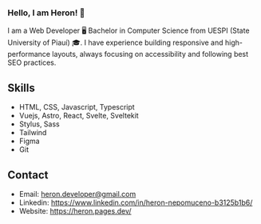 ### Hello, I am Heron! 👋

I am a Web Developer 🖥️ Bachelor in Computer Science from UESPI (State University of Piauí) 🎓. I have experience building responsive and high-performance layouts, always focusing on accessibility and following best SEO practices.

## Skills

- HTML, CSS, Javascript, Typescript
- Vuejs, Astro, React, Svelte, Sveltekit
- Stylus, Sass
- Tailwind
- Figma
- Git

## Contact

- Email: heron.developer@gmail.com
- Linkedin: https://www.linkedin.com/in/heron-nepomuceno-b3125b1b6/
- Website: https://heron.pages.dev/
